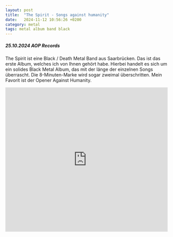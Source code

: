 ```yaml
---
layout: post
title:  "The Spirit - Songs against humanity"
date:   2024-11-12 10:56:26 +0200
category: metal
tags: metal album band black
---
```


##### 25.10.2024 AOP Records

The Spirit ist eine Black / Death Metal Band aus Saarbrücken. Das ist das erste Album, welches ich von Ihnen gehört habe. Hierbei handelt es sich um ein solides Black Metal Album, das mit der länge der einzelnen Songs überrascht. Die 8-Minuten-Marke wird sogar zweimal überschritten. Mein Favorit ist der Opener Against Humanity.

<iframe allow="autoplay *; encrypted-media *;" frameborder="0" height="450" style="width:100%;max-width:660px;overflow:hidden;background:transparent;" sandbox="allow-forms allow-popups allow-same-origin allow-scripts allow-storage-access-by-user-activation allow-top-navigation-by-user-activation" src="https://embed.music.apple.com/de/album/songs-against-humanity/1752472376?l=en-GB"></iframe>